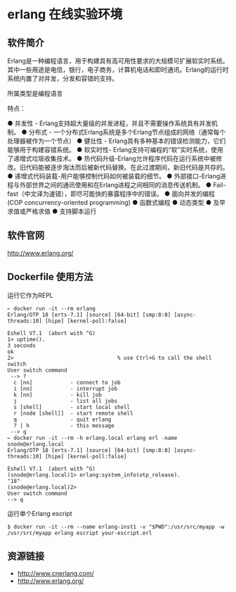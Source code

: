 # erlang 在线实验环境

## 软件简介

Erlang是一种编程语言，用于构建具有高可用性要求的大规模可扩展软实时系统。其中一些用途是电信，银行，电子商务，计算机电话和即时通讯。Erlang的运行时系统内置了对并发，分发和容错的支持。

所属类型是编程语言

特点：

● 并发性 - Erlang支持超大量级的并发进程，并且不需要操作系统具有并发机制。
● 分布式 - 一个分布式Erlang系统是多个Erlang节点组成的网络（通常每个处理器被作为一个节点）
● 健壮性 - Erlang具有多种基本的错误检测能力，它们能够用于构建容错系统。
● 软实时性- Erlang支持可编程的“软”实时系统，使用了递增式垃圾收集技术。
● 热代码升级-Erlang允许程序代码在运行系统中被修改。旧代码能被逐步淘汰而后被新代码替换。在此过渡期间，新旧代码是共存的。
● 递增式代码装载-用户能够控制代码如何被装载的细节。
● 外部接口-Erlang进程与外部世界之间的通讯使用和在Erlang进程之间相同的消息传送机制。
● Fail-fast（中文译为速错），即尽可能快的暴露程序中的错误。
● 面向并发的编程(COP concurrency-oriented programming)
● 函数式编程
● 动态类型
● 及早求值或严格求值
● 支持脚本运行


## 软件官网

http://www.erlang.org/

## Dockerfile 使用方法

运行它作为REPL
```
➸ docker run -it --rm erlang
Erlang/OTP 18 [erts-7.1] [source] [64-bit] [smp:8:8] [async-threads:10] [hipe] [kernel-poll:false]

Eshell V7.1  (abort with ^G)
1> uptime().
3 seconds
ok
2>                                 % use Ctrl+G to call the shell switch
User switch command
 --> ?
  c [nn]            - connect to job
  i [nn]            - interrupt job
  k [nn]            - kill job
  j                 - list all jobs
  s [shell]         - start local shell
  r [node [shell]]  - start remote shell
  q                 - quit erlang
  ? | h             - this message
 --> q
➸ docker run -it --rm -h erlang.local erlang erl -name snode@erlang.local
Erlang/OTP 18 [erts-7.1] [source] [64-bit] [smp:8:8] [async-threads:10] [hipe] [kernel-poll:false]

Eshell V7.1  (abort with ^G)
(snode@erlang.local)1> erlang:system_info(otp_release).
"18"
(snode@erlang.local)2>
User switch command
--> q
```
运行单个Erlang escript
```
$ docker run -it --rm --name erlang-inst1 -v "$PWD":/usr/src/myapp -w /usr/src/myapp erlang escript your-escript.erl
```
## 资源链接

- http://www.cnerlang.com/
- http://www.erlang.org/
